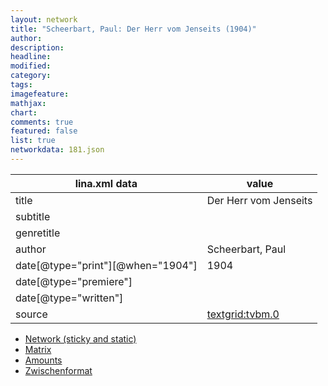 ```yaml
---
layout: network
title: "Scheerbart, Paul: Der Herr vom Jenseits (1904)"
author:
description:
headline:
modified:
category:
tags:
imagefeature: 
mathjax: 
chart: 
comments: true
featured: false
list: true
networkdata: 181.json
---
```

lina.xml data  | value
------------- | -------------
title|Der Herr vom Jenseits
subtitle|
genretitle|
author|Scheerbart, Paul
date[@type="print"][@when="1904"]|1904
date[@type="premiere"]|
date[@type="written"]|
source|[textgrid:tvbm.0](https://textgridlab.org/1.0/tgcrud-public/rest/textgrid:tvbm.0/data)



* [Network (sticky and static)](/linas/network181)
* [Matrix](/linas/matrix181)
* [Amounts](/linas/amount181)
* [Zwischenformat](/linas/lina181 )
